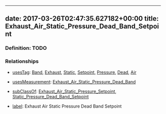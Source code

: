 
---
date: 2017-03-26T02:47:35.627182+00:00
title: Exhaust_Air_Static_Pressure_Dead_Band_Setpoint
---
### Definition: TODO

### Relationships

* [usesTag](https://brickschema.org/schema/1.0/BrickFrame#usesTag): [Band](https://brickschema.org/schema/1.0/BrickTag#Band), [Exhaust](https://brickschema.org/schema/1.0/BrickTag#Exhaust), [Static](https://brickschema.org/schema/1.0/BrickTag#Static), [Setpoint](https://brickschema.org/schema/1.0/BrickTag#Setpoint), [Pressure](https://brickschema.org/schema/1.0/BrickTag#Pressure), [Dead](https://brickschema.org/schema/1.0/BrickTag#Dead), [Air](https://brickschema.org/schema/1.0/BrickTag#Air)

* [usesMeasurement](https://brickschema.org/schema/1.0/BrickFrame#usesMeasurement): [Exhaust_Air_Static_Pressure_Dead_Band](https://brickschema.org/schema/1.0/Brick#Exhaust_Air_Static_Pressure_Dead_Band)

* [subClassOf](http://www.w3.org/2000/01/rdf-schema#subClassOf): [Exhaust_Air_Static_Pressure_Setpoint](https://brickschema.org/schema/1.0/Brick#Exhaust_Air_Static_Pressure_Setpoint), [Static_Pressure_Dead_Band_Setpoint](https://brickschema.org/schema/1.0/Brick#Static_Pressure_Dead_Band_Setpoint)

* [label](http://www.w3.org/2000/01/rdf-schema#label): Exhaust Air Static Pressure Dead Band Setpoint
